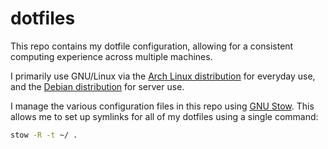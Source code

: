 dotfiles
========

This repo contains my dotfile configuration, allowing for a consistent computing experience across multiple machines.

I primarily use GNU/Linux via the [Arch Linux distribution](https://archlinux.org) for everyday use, and the [Debian distribution](https://debian.org) for server use.

I manage the various configuration files in this repo using [GNU Stow](https://www.gnu.org/software/stow/). This allows me to set up symlinks for all of my dotfiles using a single command:

~~~sh
stow -R -t ~/ .
~~~
